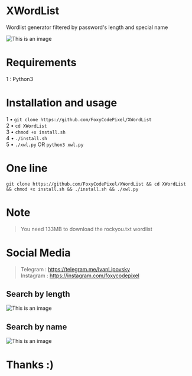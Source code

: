 # XWordList
Wordlist generator filtered by password's length and special name

![This is an image](https://github.com/FoxyCodePixel/XWordList/blob/main/FoxyCodePixel.png)

# Requirements
1 : Python3

# Installation and usage                 
1 • `git clone https://github.com/FoxyCodePixel/XWordList`                      
2 • `cd XWordList`                             
3 • `chmod +x install.sh`                         
4 • `./install.sh`                                
5 • `./xwl.py` OR `python3 xwl.py`

# One line                            
`git clone https://github.com/FoxyCodePixel/XWordList && cd XWordList && chmod +x install.sh && ./install.sh && ./xwl.py`

# Note
> You need 133MB to download the rockyou.txt wordlist

# Social Media                                            
> Telegram  : https://telegram.me/IvanLipovsky                                           
> Instagram : https://instagram.com/foxycodepixel                        

## Search by length
![This is an image](https://github.com/CodeLickers/XWordList/blob/main/Search%20by%20length.png)

## Search by name
![This is an image](https://github.com/CodeLickers/XWordList/blob/main/Search%20by%20name.png)

# Thanks :)          

